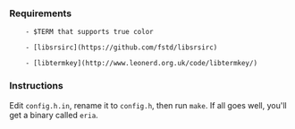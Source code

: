### Requirements

        - $TERM that supports true color

        - [libsrsirc](https://github.com/fstd/libsrsirc)

        - [libtermkey](http://www.leonerd.org.uk/code/libtermkey/)

### Instructions

Edit `config.h.in`, rename it to `config.h`, then run `make`.
If all goes well, you'll get a binary called `eria`.
